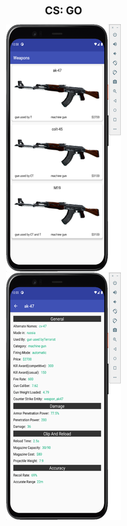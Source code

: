 <h1 align="center">CS: GO</h1>
<p align="center">
    <img width="300" height="645" src="https://github.com/RamziJabali/CS-GO-Android/blob/master/screenshots/gun_list.png?raw=true">  
  <img width="300" height="645" src="https://github.com/RamziJabali/CS-GO-Android/blob/master/screenshots/gun_detail.png?raw=true">  
</p>
